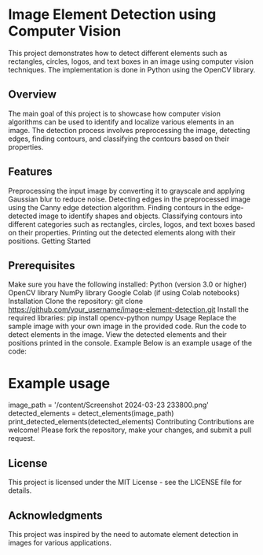 # Image Element Detection using Computer Vision
This project demonstrates how to detect different elements such as rectangles, circles, logos, and text boxes in an image using computer vision techniques. The implementation is done in Python using the OpenCV library.
## Overview
The main goal of this project is to showcase how computer vision algorithms can be used to identify and localize various elements in an image. The detection process involves preprocessing the image, detecting edges, finding contours, and classifying the contours based on their properties.
## Features
Preprocessing the input image by converting it to grayscale and applying Gaussian blur to reduce noise.
Detecting edges in the preprocessed image using the Canny edge detection algorithm.
Finding contours in the edge-detected image to identify shapes and objects.
Classifying contours into different categories such as rectangles, circles, logos, and text boxes based on their properties.
Printing out the detected elements along with their positions.
Getting Started
## Prerequisites
Make sure you have the following installed:
Python (version 3.0 or higher)
OpenCV library
NumPy library
Google Colab (if using Colab notebooks)
Installation
Clone the repository:
git clone https://github.com/your_username/image-element-detection.git
Install the required libraries:
pip install opencv-python numpy
Usage
Replace the sample image with your own image in the provided code.
Run the code to detect elements in the image.
View the detected elements and their positions printed in the console.
Example
Below is an example usage of the code:

# Example usage
image_path = '/content/Screenshot 2024-03-23 233800.png'
detected_elements = detect_elements(image_path)
print_detected_elements(detected_elements)
Contributing
Contributions are welcome! Please fork the repository, make your changes, and submit a pull request.

## License
This project is licensed under the MIT License - see the LICENSE file for details.

## Acknowledgments
This project was inspired by the need to automate element detection in images for various applications.
